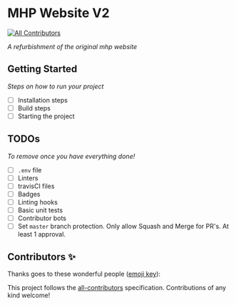 # MHP Website V2

[![All Contributors](https://img.shields.io/badge/all_contributors-2-orange.svg?style=flat-square)](#contributors)

*A refurbishment of the original mhp website*

## Getting Started

*Steps on how to run your project*

- [ ] Installation steps
- [ ] Build steps
- [ ] Starting the project

## TODOs

*To remove once you have everything done!*

- [ ] `.env` file
- [ ] Linters
- [ ] travisCI files
- [ ] Badges
- [ ] Linting hooks
- [ ] Basic unit tests
- [ ] Contributor bots
- [ ] Set `master` branch protection. Only allow Squash and Merge for PR's. At least 1 approval.

## Contributors ✨

Thanks goes to these wonderful people ([emoji key](https://allcontributors.org/docs/en/emoji-key)):

<!-- ALL-CONTRIBUTORS-LIST:START - Do not remove or modify this section -->
<!-- ALL-CONTRIBUTORS-LIST:END -->

This project follows the [all-contributors](https://github.com/all-contributors/all-contributors) specification. Contributions of any kind welcome!
